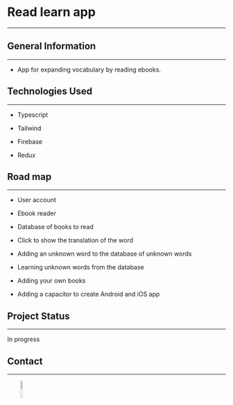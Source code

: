 <h1>Read learn app</h1>
<hr><h2>General Information</h2>
<hr><ul>
<li>App for expanding vocabulary by reading ebooks.</li>
</ul><h2>Technologies Used</h2>
<hr><ul>
<li>Typescript</li>
</ul><ul>
<li>Tailwind</li>
</ul><ul>
<li>Firebase</li>
</ul><ul>
<li>Redux</li>
</ul><h2>Road map</h2>
<hr><ul>
<li>User account</li>
</ul><ul>
<li>Ebook reader</li>
</ul><ul>
<li>Database of books to read</li>
</ul><ul>
<li>Click to show the translation of the word</li>
</ul><ul>
<li>Adding an unknown word to the database of unknown words</li>
</ul><ul>
<li>Learning unknown words from the database</li>
</ul><ul>
<li>Adding your own books</li>
</ul><ul>
<li>Adding a capacitor to create Android and iOS app</li>
</ul><h2>Project Status</h2>
<hr><p>In progress</p><h2>Contact</h2>
<hr><p><span style="margin-right: 30px;"></span><a href="https://www.linkedin.com/in/vysmich/"><img target="_blank" src="https://cdn.jsdelivr.net/gh/devicons/devicon/icons/linkedin/linkedin-original.svg" style="width: 10%;"></a></p>
